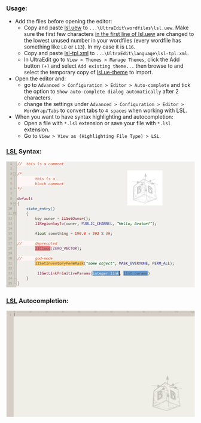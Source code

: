 ### Usage:

* Add the files before opening the editor:
    * Copy and paste [lsl.uew](UltraEdit/wordfiles/lsl.uew) to `...\UltraEdit\wordfiles\lsl.uew`. Make sure the first few characters [in the first line of lsl.uew](UltraEdit/wordfiles/lsl.uew#L1) are changed to the lowest unused number in your wordfiles (every wordfile has something like `L8` or `L13`). In my case it is `L16`.
    * Copy and paste [lsl-tpl.xml](UltraEdit/language/lsl-tpl.xml) to `...\UltraEdit\language\lsl-tpl.xml`.
    * In UltraEdit go to `View > Themes > Manage Themes`, click the Add button `(+)` and select `Add existing theme...` then browse to and select the temporary copy of [lsl.ue-theme](UltraEdit/themes/lsl.ue-theme) to import.
* Open the editor and:
    * go to `Advanced > Configuration > Editor > Auto-complete` and tick the option to `Show auto-complete dialog automatically` after 2 characters.
    * change the settings under `Advanced > Configuration > Editor > WordWrap/Tabs` to convert tabs to `4 spaces` when working with LSL.
* When you want to have syntax highlighting and autocompletion:
    * Open a file with `*.lsl` extension or save your file with `*.lsl` extension.
    * Go to `View > View as (Highlighting File Type) > LSL`.

### [LSL](http://wiki.secondlife.com/wiki/LSL_Portal) Syntax:

![LSL Syntax](_assets/lsl_syntax.png)

### [LSL](http://wiki.secondlife.com/wiki/LSL_Portal) Autocompletion:

![LSL Autocompletion](_assets/lsl_autocompletion.gif)
